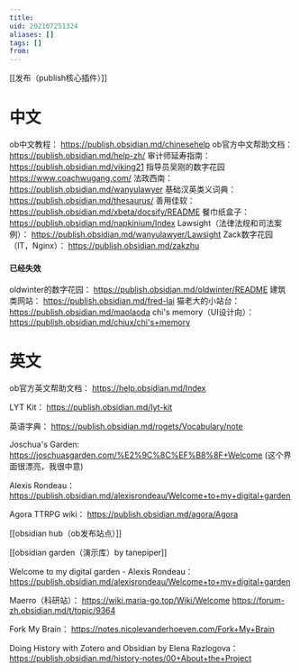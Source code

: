 ```yaml
---
title: 
uid: 202107251324
aliases: []
tags: []
from: 
---
```

[[发布（publish核心插件）]]
# 中文
ob中文教程： https://publish.obsidian.md/chinesehelp
ob官方中文帮助文档： https://publish.obsidian.md/help-zh/
审计师延寿指南： https://publish.obsidian.md/viking21
指导员吴刚的数字花园 https://www.coachwugang.com/
法政西南： https://publish.obsidian.md/wanyulawyer
基础汉英类义词典： https://publish.obsidian.md/thesaurus/
善用佳软： https://publish.obsidian.md/xbeta/docsify/README
餐巾纸盒子： https://publish.obsidian.md/napkinium/Index
Lawsight（法律法规和司法案例）： https://publish.obsidian.md/wanyulawyer/Lawsight
Zack数字花园（IT，Nginx）： https://publish.obsidian.md/zakzhu
#### 已经失效
oldwinter的数字花园： https://publish.obsidian.md/oldwinter/README
建筑类网站： https://publish.obsidian.md/fred-lai
猫老大的小站台： https://publish.obsidian.md/maolaoda
chi's memory（UI设计向）： https://publish.obsidian.md/chiux/chi's+memory
# 英文
ob官方英文帮助文档： https://help.obsidian.md/Index

LYT Kit： https://publish.obsidian.md/lyt-kit

英语字典： https://publish.obsidian.md/rogets/Vocabulary/note

Joschua's Garden: https://joschuasgarden.com/%E2%9C%8C%EF%B8%8F+Welcome (这个界面很漂亮，我很中意)

Alexis Rondeau： https://publish.obsidian.md/alexisrondeau/Welcome+to+my+digital+garden

Agora TTRPG wiki： https://publish.obsidian.md/agora/Agora

[[obsidian hub（ob发布站点）]]

[[obsidian garden（演示库）by tanepiper]]

Welcome to my digital garden - Alexis Rondeau： https://publish.obsidian.md/alexisrondeau/Welcome+to+my+digital+garden

Maerro（科研站）：
https://wiki.maria-go.top/Wiki/Welcome
https://forum-zh.obsidian.md/t/topic/9364

Fork My Brain： https://notes.nicolevanderhoeven.com/Fork+My+Brain

Doing History with Zotero and Obsidian by Elena Razlogova： https://publish.obsidian.md/history-notes/00+About+the+Project

